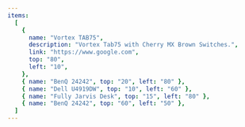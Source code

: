 ```yaml
---
items:
  [
    {
      name: "Vortex TAB75",
      description: "Vortex Tab75 with Cherry MX Brown Switches.",
      link: "https://www.google.com",
      top: "80",
      left: "10",
    },
    { name: "BenQ 24242", top: "20", left: "80" },
    { name: "Dell U4919DW", top: "10", left: "60" },
    { name: "Fully Jarvis Desk", top: "15", left: "80" },
    { name: "BenQ 24242", top: "60", left: "50" },
  ]
---
```

